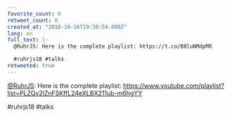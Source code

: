 ```yaml
---
favorite_count: 0
retweet_count: 0
created_at: "2018-10-16T19:38:54.000Z"
lang: en
full_text: |-
  @RuhrJS: Here is the complete playlist: https://t.co/B8luNMdpMR

  #ruhrjs18 #talks
retweeted: true
---
```


[@RuhrJS](https://twitter.com/RuhrJS): Here is the complete playlist:
<https://www.youtube.com/playlist?list=PLZQv2lZnFSKffL24eXLBX211ub-m6hgYY>

#ruhrjs18 #talks
